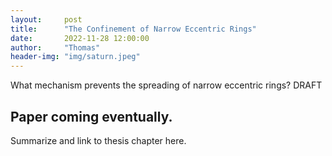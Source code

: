 ```yaml
---
layout:     post
title:      "The Confinement of Narrow Eccentric Rings"
date:       2022-11-28 12:00:00
author:     "Thomas"
header-img: "img/saturn.jpeg"
---
```

What mechanism prevents the spreading of narrow eccentric rings?
<span class="label label-danger">DRAFT</span>

<!--more-->

## Paper coming eventually.

Summarize and link to thesis chapter here.
